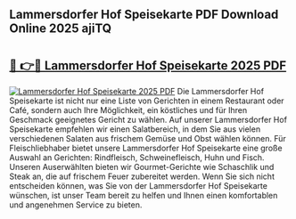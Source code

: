 ## Lammersdorfer Hof Speisekarte PDF Download Online 2025 ajiTQ

# <h2><a href="http://gcahg1.nevu.top/?p=Lammersdorfer+Hof+Speisekarte">🔗 👉🔴 Lammersdorfer Hof Speisekarte 2025 PDF</a></h2>

[![Lammersdorfer Hof Speisekarte 2025 PDF](https://i.imgur.com/dBaPXMq.png)](http://gcahg1.nevu.top/?p=Lammersdorfer+Hof+Speisekarte)
Die Lammersdorfer Hof Speisekarte ist nicht nur eine Liste von Gerichten in einem Restaurant oder Café, sondern auch Ihre Möglichkeit, ein köstliches und für Ihren Geschmack geeignetes Gericht zu wählen. Auf unserer Lammersdorfer Hof Speisekarte empfehlen wir einen Salatbereich, in dem Sie aus vielen verschiedenen Salaten aus frischem Gemüse und Obst wählen können. Für Fleischliebhaber bietet unsere Lammersdorfer Hof Speisekarte eine große Auswahl an Gerichten: Rindfleisch, Schweinefleisch, Huhn und Fisch. Unseren Auserwählten bieten wir Gourmet-Gerichte wie Schaschlik und Steak an, die auf frischem Feuer zubereitet werden. Wenn Sie sich nicht entscheiden können, was Sie von der Lammersdorfer Hof Speisekarte wünschen, ist unser Team bereit zu helfen und Ihnen einen komfortablen und angenehmen Service zu bieten.
